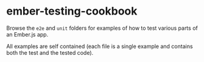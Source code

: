 ember-testing-cookbook
======================

Browse the `e2e` and `unit` folders for examples of how to test various parts of an Ember.js app.

All examples are self contained (each file is a single example and contains both the test and the tested code).